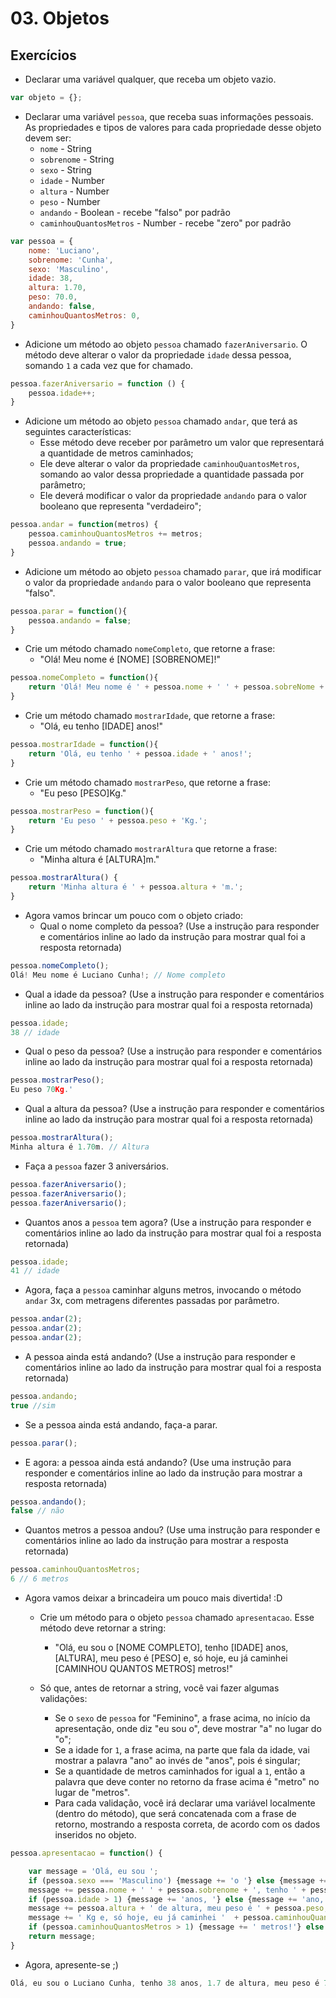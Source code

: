# 03. Objetos

## Exercícios 

- Declarar uma variável qualquer, que receba um objeto vazio.
```js
var objeto = {};
```

- Declarar uma variável `pessoa`, que receba suas informações pessoais.
As propriedades e tipos de valores para cada propriedade desse objeto devem ser:
    - `nome` - String
    - `sobrenome` - String
    - `sexo` - String
    - `idade` - Number
    - `altura` - Number
    - `peso` - Number
    - `andando` - Boolean - recebe "falso" por padrão
    - `caminhouQuantosMetros` - Number - recebe "zero" por padrão

```js
var pessoa = {
    nome: 'Luciano',
    sobrenome: 'Cunha', 
    sexo: 'Masculino', 
    idade: 38,
    altura: 1.70,
    peso: 70.0,
    andando: false,
    caminhouQuantosMetros: 0,
} 
```

- Adicione um método ao objeto `pessoa` chamado `fazerAniversario`. O método deve
alterar o valor da propriedade `idade` dessa pessoa, somando `1` a cada vez que
for chamado.

```js
pessoa.fazerAniversario = function () {
    pessoa.idade++;
}
```

- Adicione um método ao objeto `pessoa` chamado `andar`, que terá as seguintes
características:
    - Esse método deve receber por parâmetro um valor que representará a quantidade
de metros caminhados;
    - Ele deve alterar o valor da propriedade `caminhouQuantosMetros`, somando ao
valor dessa propriedade a quantidade passada por parâmetro;
    - Ele deverá modificar o valor da propriedade `andando` para o valor 
booleano que representa "verdadeiro";

```js
pessoa.andar = function(metros) {
    pessoa.caminhouQuantosMetros += metros;
    pessoa.andando = true;
}
```

- Adicione um método ao objeto `pessoa` chamado `parar`, que irá modificar o valor
da propriedade `andando` para o valor booleano que representa "falso".

```js
pessoa.parar = function(){
    pessoa.andando = false;
}
```
- Crie um método chamado `nomeCompleto`, que retorne a frase:
    - "Olá! Meu nome é [NOME] [SOBRENOME]!"

```js
pessoa.nomeCompleto = function(){
    return 'Olá! Meu nome é ' + pessoa.nome + ' ' + pessoa.sobreNome + '!';
}
```

- Crie um método chamado `mostrarIdade`, que retorne a frase:
    - "Olá, eu tenho [IDADE] anos!"

```js
pessoa.mostrarIdade = function(){
    return 'Olá, eu tenho ' + pessoa.idade + ' anos!';
}
```

- Crie um método chamado `mostrarPeso`, que retorne a frase:
    - "Eu peso [PESO]Kg."

```js
pessoa.mostrarPeso = function(){
    return 'Eu peso ' + pessoa.peso + 'Kg.';
}
```

- Crie um método chamado `mostrarAltura` que retorne a frase:
    - "Minha altura é [ALTURA]m."

```js
pessoa.mostrarAltura() {
    return 'Minha altura é ' + pessoa.altura + 'm.';
}

```

- Agora vamos brincar um pouco com o objeto criado:
    - Qual o nome completo da pessoa? (Use a instrução para responder e comentários
inline ao lado da instrução para mostrar qual foi a resposta retornada)

```js
pessoa.nomeCompleto();
Olá! Meu nome é Luciano Cunha!; // Nome completo
```

- Qual a idade da pessoa? (Use a instrução para responder e comentários
inline ao lado da instrução para mostrar qual foi a resposta retornada)

```js
pessoa.idade; 
38 // idade
```

- Qual o peso da pessoa? (Use a instrução para responder e comentários
inline ao lado da instrução para mostrar qual foi a resposta retornada)

```js
pessoa.mostrarPeso();
Eu peso 70Kg.'
```

- Qual a altura da pessoa? (Use a instrução para responder e comentários
inline ao lado da instrução para mostrar qual foi a resposta retornada)

```js
pessoa.mostrarAltura();
Minha altura é 1.70m. // Altura
```

- Faça a `pessoa` fazer 3 aniversários.

```js
pessoa.fazerAniversario();
pessoa.fazerAniversario();
pessoa.fazerAniversario();
```

- Quantos anos a `pessoa` tem agora? (Use a instrução para responder e
comentários inline ao lado da instrução para mostrar qual foi a resposta
retornada)

```js
pessoa.idade;
41 // idade
```

- Agora, faça a `pessoa` caminhar alguns metros, invocando o método `andar` 3x,
com metragens diferentes passadas por parâmetro.

```js
pessoa.andar(2);
pessoa.andar(2);
pessoa.andar(2);
```

- A pessoa ainda está andando? (Use a instrução para responder e comentários
inline ao lado da instrução para mostrar qual foi a resposta retornada)

```js
pessoa.andando;
true //sim
```

- Se a pessoa ainda está andando, faça-a parar.

```js
pessoa.parar();
```

- E agora: a pessoa ainda está andando? (Use uma instrução para responder e
comentários inline ao lado da instrução para mostrar a resposta retornada)

```js
pessoa.andando();
false // não
```

- Quantos metros a pessoa andou? (Use uma instrução para responder e comentários
inline ao lado da instrução para mostrar a resposta retornada)

```js
pessoa.caminhouQuantosMetros;
6 // 6 metros
```

- Agora vamos deixar a brincadeira um pouco mais divertida! :D
    - Crie um método para o objeto `pessoa` chamado `apresentacao`. Esse método deve
retornar a string:
        - "Olá, eu sou o [NOME COMPLETO], tenho [IDADE] anos, [ALTURA], meu peso é [PESO] e, só hoje, eu já caminhei [CAMINHOU QUANTOS METROS] metros!"

    - Só que, antes de retornar a string, você vai fazer algumas validações:
        - Se o `sexo` de `pessoa` for "Feminino", a frase acima, no início da
apresentação, onde diz "eu sou o", deve mostrar "a" no lugar do "o";
        - Se a idade for `1`, a frase acima, na parte que fala da idade, vai mostrar a
palavra "ano" ao invés de "anos", pois é singular;
        - Se a quantidade de metros caminhados for igual a `1`, então a palavra que
deve conter no retorno da frase acima é "metro" no lugar de "metros".
        - Para cada validação, você irá declarar uma variável localmente (dentro do
método), que será concatenada com a frase de retorno, mostrando a resposta
correta, de acordo com os dados inseridos no objeto.

```js
pessoa.apresentacao = function() {

	var message = 'Olá, eu sou ';    
    if (pessoa.sexo === 'Masculino') {message += 'o '} else {message += 'a '};    
    message += pessoa.nome + ' ' + pessoa.sobrenome + ', tenho ' + pessoa.idade + ' ';      
    if (pessoa.idade > 1) {message += 'anos, '} else {message += 'ano, '};    
	message += pessoa.altura + ' de altura, meu peso é ' + pessoa.peso;
    message += ' Kg e, só hoje, eu já caminhei '  + pessoa.caminhouQuantosMetros;        
	if (pessoa.caminhouQuantosMetros > 1) {message += ' metros!'} else {message += ' metro!'};    
    return message;
}

```

- Agora, apresente-se ;)

```js
Olá, eu sou o Luciano Cunha, tenho 38 anos, 1.7 de altura, meu peso é 70 Kg e, só hoje, eu já caminhei 6 metros! 
```
